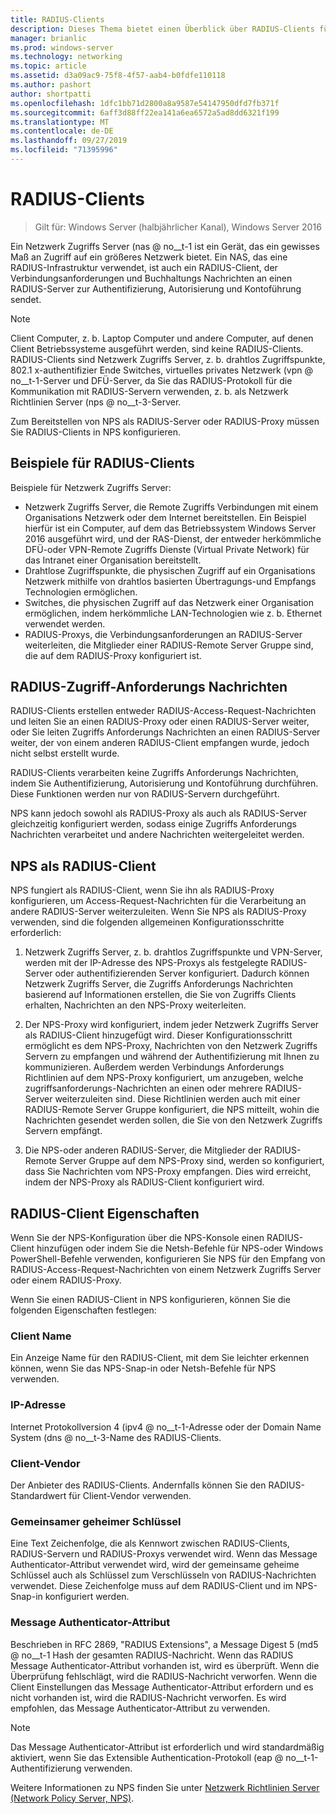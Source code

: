 ```yaml
---
title: RADIUS-Clients
description: Dieses Thema bietet einen Überblick über RADIUS-Clients für den Netzwerk Richtlinien Server unter Windows Server 2016.
manager: brianlic
ms.prod: windows-server
ms.technology: networking
ms.topic: article
ms.assetid: d3a09ac9-75f8-4f57-aab4-b0fdfe110118
ms.author: pashort
author: shortpatti
ms.openlocfilehash: 1dfc1bb71d2800a8a9587e54147950dfd7fb371f
ms.sourcegitcommit: 6aff3d88ff22ea141a6ea6572a5ad8dd6321f199
ms.translationtype: MT
ms.contentlocale: de-DE
ms.lasthandoff: 09/27/2019
ms.locfileid: "71395996"
---
```

# <a name="radius-clients"></a>RADIUS-Clients

>Gilt für: Windows Server (halbjährlicher Kanal), Windows Server 2016

Ein Netzwerk Zugriffs Server \(nas @ no__t-1 ist ein Gerät, das ein gewisses Maß an Zugriff auf ein größeres Netzwerk bietet. Ein NAS, das eine RADIUS-Infrastruktur verwendet, ist auch ein RADIUS-Client, der Verbindungsanforderungen und Buchhaltungs Nachrichten an einen RADIUS-Server zur Authentifizierung, Autorisierung und Kontoführung sendet.

>[!NOTE]
>Client Computer, z. b. Laptop Computer und andere Computer, auf denen Client Betriebssysteme ausgeführt werden, sind keine RADIUS-Clients. RADIUS-Clients sind Netzwerk Zugriffs Server, z. b. drahtlos Zugriffspunkte, 802.1 x-authentifizier Ende Switches, virtuelles privates Netzwerk \(vpn @ no__t-1-Server und DFÜ-Server, da Sie das RADIUS-Protokoll für die Kommunikation mit RADIUS-Servern verwenden, z. b. als Netzwerk Richtlinien Server \(nps @ no__t-3-Server.

Zum Bereitstellen von NPS als RADIUS-Server oder RADIUS-Proxy müssen Sie RADIUS-Clients in NPS konfigurieren.

## <a name="radius-client-examples"></a>Beispiele für RADIUS-Clients

Beispiele für Netzwerk Zugriffs Server:

- Netzwerk Zugriffs Server, die Remote Zugriffs Verbindungen mit einem Organisations Netzwerk oder dem Internet bereitstellen. Ein Beispiel hierfür ist ein Computer, auf dem das Betriebssystem Windows Server 2016 ausgeführt wird, und der RAS-Dienst, der entweder herkömmliche DFÜ-oder VPN-Remote Zugriffs Dienste (Virtual Private Network) für das Intranet einer Organisation bereitstellt.
- Drahtlose Zugriffspunkte, die physischen Zugriff auf ein Organisations Netzwerk mithilfe von drahtlos basierten Übertragungs-und Empfangs Technologien ermöglichen.
- Switches, die physischen Zugriff auf das Netzwerk einer Organisation ermöglichen, indem herkömmliche LAN-Technologien wie z. b. Ethernet verwendet werden.
- RADIUS-Proxys, die Verbindungsanforderungen an RADIUS-Server weiterleiten, die Mitglieder einer RADIUS-Remote Server Gruppe sind, die auf dem RADIUS-Proxy konfiguriert ist.

## <a name="radius-access-request-messages"></a>RADIUS-Zugriff-Anforderungs Nachrichten

RADIUS-Clients erstellen entweder RADIUS-Access-Request-Nachrichten und leiten Sie an einen RADIUS-Proxy oder einen RADIUS-Server weiter, oder Sie leiten Zugriffs Anforderungs Nachrichten an einen RADIUS-Server weiter, der von einem anderen RADIUS-Client empfangen wurde, jedoch nicht selbst erstellt wurde.

RADIUS-Clients verarbeiten keine Zugriffs Anforderungs Nachrichten, indem Sie Authentifizierung, Autorisierung und Kontoführung durchführen. Diese Funktionen werden nur von RADIUS-Servern durchgeführt.

NPS kann jedoch sowohl als RADIUS-Proxy als auch als RADIUS-Server gleichzeitig konfiguriert werden, sodass einige Zugriffs Anforderungs Nachrichten verarbeitet und andere Nachrichten weitergeleitet werden.

## <a name="nps-as-a-radius-client"></a>NPS als RADIUS-Client

NPS fungiert als RADIUS-Client, wenn Sie ihn als RADIUS-Proxy konfigurieren, um Access-Request-Nachrichten für die Verarbeitung an andere RADIUS-Server weiterzuleiten. Wenn Sie NPS als RADIUS-Proxy verwenden, sind die folgenden allgemeinen Konfigurationsschritte erforderlich:

1. Netzwerk Zugriffs Server, z. b. drahtlos Zugriffspunkte und VPN-Server, werden mit der IP-Adresse des NPS-Proxys als festgelegte RADIUS-Server oder authentifizierenden Server konfiguriert. Dadurch können Netzwerk Zugriffs Server, die Zugriffs Anforderungs Nachrichten basierend auf Informationen erstellen, die Sie von Zugriffs Clients erhalten, Nachrichten an den NPS-Proxy weiterleiten.

2. Der NPS-Proxy wird konfiguriert, indem jeder Netzwerk Zugriffs Server als RADIUS-Client hinzugefügt wird. Dieser Konfigurationsschritt ermöglicht es dem NPS-Proxy, Nachrichten von den Netzwerk Zugriffs Servern zu empfangen und während der Authentifizierung mit Ihnen zu kommunizieren. Außerdem werden Verbindungs Anforderungs Richtlinien auf dem NPS-Proxy konfiguriert, um anzugeben, welche zugriffsanforderungs-Nachrichten an einen oder mehrere RADIUS-Server weiterzuleiten sind. Diese Richtlinien werden auch mit einer RADIUS-Remote Server Gruppe konfiguriert, die NPS mitteilt, wohin die Nachrichten gesendet werden sollen, die Sie von den Netzwerk Zugriffs Servern empfängt.

3. Die NPS-oder anderen RADIUS-Server, die Mitglieder der RADIUS-Remote Server Gruppe auf dem NPS-Proxy sind, werden so konfiguriert, dass Sie Nachrichten vom NPS-Proxy empfangen. Dies wird erreicht, indem der NPS-Proxy als RADIUS-Client konfiguriert wird.

## <a name="radius-client-properties"></a>RADIUS-Client Eigenschaften

Wenn Sie der NPS-Konfiguration über die NPS-Konsole einen RADIUS-Client hinzufügen oder indem Sie die Netsh-Befehle für NPS-oder Windows PowerShell-Befehle verwenden, konfigurieren Sie NPS für den Empfang von RADIUS-Access-Request-Nachrichten von einem Netzwerk Zugriffs Server oder einem RADIUS-Proxy.

Wenn Sie einen RADIUS-Client in NPS konfigurieren, können Sie die folgenden Eigenschaften festlegen:

### <a name="client-name"></a>Client Name

 Ein Anzeige Name für den RADIUS-Client, mit dem Sie leichter erkennen können, wenn Sie das NPS-Snap-in oder Netsh-Befehle für NPS verwenden.

### <a name="ip-address"></a>IP-Adresse

Internet Protokollversion 4 \(ipv4 @ no__t-1-Adresse oder der Domain Name System \(dns @ no__t-3-Name des RADIUS-Clients.

### <a name="client-vendor"></a>Client-Vendor

Der Anbieter des RADIUS-Clients. Andernfalls können Sie den RADIUS-Standardwert für Client-Vendor verwenden.

### <a name="shared-secret"></a>Gemeinsamer geheimer Schlüssel

Eine Text Zeichenfolge, die als Kennwort zwischen RADIUS-Clients, RADIUS-Servern und RADIUS-Proxys verwendet wird. Wenn das Message Authenticator-Attribut verwendet wird, wird der gemeinsame geheime Schlüssel auch als Schlüssel zum Verschlüsseln von RADIUS-Nachrichten verwendet. Diese Zeichenfolge muss auf dem RADIUS-Client und im NPS-Snap-in konfiguriert werden.

### <a name="message-authenticator-attribute"></a>Message Authenticator-Attribut

Beschrieben in RFC 2869, "RADIUS Extensions", a Message Digest 5 \(md5 @ no__t-1 Hash der gesamten RADIUS-Nachricht. Wenn das RADIUS Message Authenticator-Attribut vorhanden ist, wird es überprüft. Wenn die Überprüfung fehlschlägt, wird die RADIUS-Nachricht verworfen. Wenn die Client Einstellungen das Message Authenticator-Attribut erfordern und es nicht vorhanden ist, wird die RADIUS-Nachricht verworfen. Es wird empfohlen, das Message Authenticator-Attribut zu verwenden.

>[!NOTE]
>Das Message Authenticator-Attribut ist erforderlich und wird standardmäßig aktiviert, wenn Sie das Extensible Authentication-Protokoll \(eap @ no__t-1-Authentifizierung verwenden. 

Weitere Informationen zu NPS finden Sie unter [Netzwerk Richtlinien Server (Network Policy Server, NPS)](nps-top.md).

